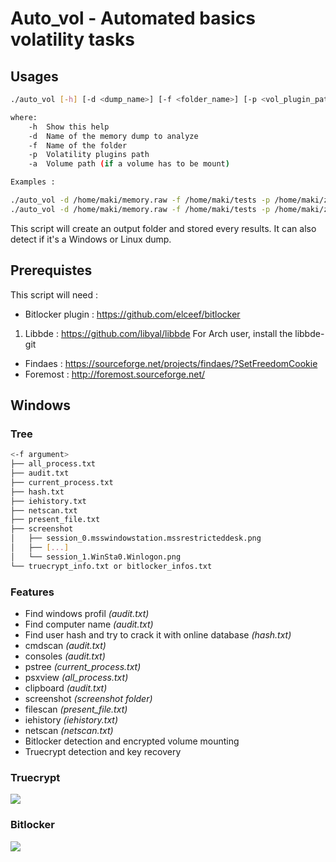 # Auto_vol - Automated basics volatility tasks

## Usages

```bash
./auto_vol [-h] [-d <dump_name>] [-f <folder_name>] [-p <vol_plugin_path>] [-a <volume_path>] -- Script that performs basic volatility command and stores them into a directory

where:
	-h	Show this help
	-d 	Name of the memory dump to analyze
	-f	Name of the folder
	-p  Volatility plugins path
	-a 	Volume path (if a volume has to be mount)

Examples : 

./auto_vol -d /home/maki/memory.raw -f /home/maki/tests -p /home/maki/zTools/plug_vol
./auto_vol -d /home/maki/memory.raw -f /home/maki/tests -p /home/maki/zTools/plug_vol -a /home/maki/image.dd
```

This script will create an output folder and stored every results. It can also detect if it's a Windows or Linux dump.

## Prerequistes

This script will need :

* Bitlocker plugin : https://github.com/elceef/bitlocker
1. Libbde : https://github.com/libyal/libbde
For Arch user, install the libbde-git
* Findaes : https://sourceforge.net/projects/findaes/?SetFreedomCookie
* Foremost : http://foremost.sourceforge.net/


## Windows

### Tree

```bash
<-f argument>
├── all_process.txt
├── audit.txt
├── current_process.txt
├── hash.txt
├── iehistory.txt
├── netscan.txt
├── present_file.txt
├── screenshot
│   ├── session_0.msswindowstation.mssrestricteddesk.png
│   ├── [...]
│   └── session_1.WinSta0.Winlogon.png
└── truecrypt_info.txt or bitlocker_infos.txt

```


### Features 

* Find windows profil _(audit.txt)_
* Find computer name _(audit.txt)_
* Find user hash and try to crack it with online database _(hash.txt)_
* cmdscan _(audit.txt)_
* consoles _(audit.txt)_
* pstree _(current_process.txt)_
* psxview _(all_process.txt)_
* clipboard _(audit.txt)_
* screenshot _(screenshot folder)_
* filescan _(present_file.txt)_
* iehistory _(iehistory.txt)_
* netscan _(netscan.txt)_
* Bitlocker detection and encrypted volume mounting
* Truecrypt detection and key recovery

### Truecrypt

![](https://img11.hostingpics.net/pics/33553321tc.png)

### Bitlocker

![](https://img11.hostingpics.net/pics/201051bitlocker.png)
